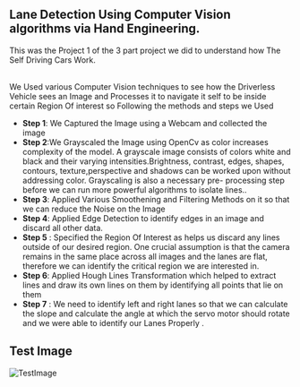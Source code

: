 ## Lane Detection Using Computer Vision algorithms via Hand Engineering. 
<p>This was the Project 1 of the 3 part project we did to understand how The Self Driving Cars Work. </p>
<br>
We Used various Computer Vision techniques to see how the Driverless Vehicle sees an Image and Processes it to navigate it self to be inside certain Region Of interest so Following the methods and steps  we Used </br>
<ul>
  <li><b>Step 1</b>: We Captured the Image using a Webcam  and  collected the image</li>
  <li><b>Step 2</b>:We Grayscaled  the Image using OpenCv as color increases complexity of the model. A grayscale image consists of colors white and black and their varying intensities.Brightness, contrast, edges, shapes, contours, texture,perspective and shadows can be worked upon without addressing color. Grayscaling is also a necessary pre-
processing step before we can run more powerful algorithms to isolate lines.. </li>
  <li><b>Step 3</b>: Applied Various Smoothening and Filtering Methods on it so that we can reduce the Noise on the Image </li>
  <li><b>Step 4</b>: Applied Edge Detection to identify edges in an image and discard all other data. </li>
  <li><b>Step 5</b> : Specified the Region Of Interest as helps us discard any lines outside of our desired region. One crucial assumption is that the camera remains in the same place across all images and the lanes are flat, therefore we can identify the critical region we are interested in.</li>
  <li><b>Step 6</b>: Applied Hough Lines Transformation which helped to extract lines and draw its own lines on them by identifying all points that lie on them </li>
  <li><b>Step 7</b> : We need to identify left and right lanes so that we can calculate the slope and calculate the angle at which the servo motor should rotate and we were able to identify our Lanes Properly .</li>
</ul>
<h2>Test Image</h2>
<img src="https://github.com/pdx97/computer-vision-lane-detection/blob/master/Images_for_Computer_Vision/TestImage.PNG" alt="TestImage">
  
  

